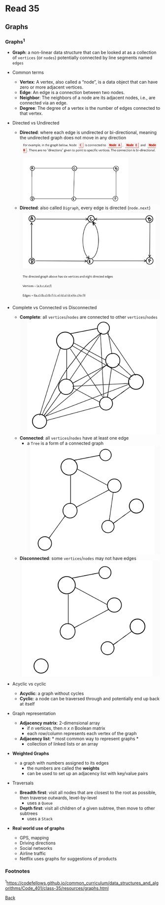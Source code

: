 # Read 35

## Graphs

### Graphs<sup>1</sup>

- **Graph**: a non-linear data structure that can be looked at as a collection of `vertices` (or `nodes`) potentially connected by line segments named `edges`

- Common terms
  - **Vertex**:  A vertex, also called a “node”, is a data object that can have zero or more adjacent vertices.
  - **Edge**: An edge is a connection between two nodes.
  - **Neighbor**: The neighbors of a node are its adjacent nodes, i.e., are connected via an edge.
  - **Degree**: The degree of a vertex is the number of edges connected to that vertex.

- Directed vs Undirected
  - **Directed**: where each edge is undirected or bi-directional, meaning the undirected graph does not move in any direction
![undirected](img/undirected.png)
  - **Directed**: also called `Digraph`, every edge is directed (`node.next`)
![directed](img/directed.png)

- Complete vs Connected vs Disconnected
  - **Complete**: all `vertices`/`nodes` are connected to other `vertices`/`nodes`
![complete](img/complete.png)
  - **Connected**: all `vertices`/`nodes` have at least one edge
    - a `Tree` is a form of a connected graph
![connected](img/connected.png)
  - **Disconnected**: some `vertices`/`nodes` may not have edges
![disconnected](img/disconnected.png)

- Acyclic vs cyclic
  - **Acyclic**: a graph without cycles
  - **Cyclic**: a node can be traversed through and potentially end up back at itself

- Graph representation
  - **Adjacency matrix**: 2-dimensional array
    - if *n* vertices, then *n x n* Boolean matrix
    - each row/column represents each vertex of the graph
  - **Adjacency list**: \* most common way to represent graphs \*
    - collection of linked lists or an array

- **Weighted Graphs**
  - a graph with numbers assigned to its edges
    - the numbers are called the **weights**
    - can be used to set up an adjacency list with key/value pairs

- Traversals
  - **Breadth first**: visit all nodes that are closest to the root as possible, then traverse outwards, level-by-level
    - uses a `Queue`
  - **Depth first**: visit all children of a given subtree, then move to other subtrees
    - uses a `Stack`

- **Real world use of graphs**
  - GPS, mapping
  - Driving directions
  - Social networks
  - Airline traffic
  - Netflix uses graphs for suggestions of products

### Footnotes

<sup>1</sup>https://codefellows.github.io/common_curriculum/data_structures_and_algorithms/Code_401/class-35/resources/graphs.html

[Back](/reading-notes/401/401-TOC.html)